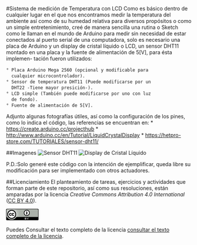 #Sistema de medición de Temperatura con LCD
Como es básico dentro de cualquier lugar en el que nos encontramos 
medir la temperatura del ambiente así como de su humedad relativa
para diversos propósitos o como un simple entretenimiento, creé de
manera sencilla una rutina o Sketch como le llaman en el mundo de 
Arduino para medir sin necesidad de estar conectados al puerto 
serial de una computadora, solo es necesario una placa de Arduino
y un display de cristal líquido o LCD, un sensor DHT11 montado en 
una placa y la fuente de alimentación de 5[V], para ésta implemen-
tación fueron utilizados:

	° Placa Arduino Mega 2560 (opcional y modificable para 
	  cualquier microcontrolador).
	° Sensor de temperatura DHT11 (Puede modificarse por un 
	  DHT22 -Tiene mayor presición-).
	° LCD simple (También puede modificarse por uno con luz
	  de fondo).
	° Fuente de alimentación de 5[V].

Adjunto algunas fotografías útiles, así como la configuración de 
los pines, como lo indica el código, las referencias se encuentran
en:
	* https://create.arduino.cc/projecthub
	* http://www.arduino.cc/en/Tutorial/LiquidCrystalDisplay
	* https://hetpro-store.com/TUTORIALES/sensor-dht11/

##Imagenes
![Sensor DHT11](/DHT11.jpg)
![Display de Cristal Líquido](/LCDwithBackgroundLight.jpg)

P.D.:Solo generé este código con la intención de ejemplificar,
queda libre su modificación para ser implementado con otros 
actuadores.

##Licenciamiento
El planteamiento de tareas, ejercicios y actividades que forman parte
de este repositorio, así como sus resoluciones, están amparadas por la
licencia _Creative Commons Attribution 4.0 International_
([CC BY 4.0](https://creativecommons.org/licenses/by/4.0/)).

![CC BY 4.0](./CCBY4.0_88x31.png "CC BY 4.0")

Puedes Consultar el texto completo de la licencia
[consultar el texto completo de la licencia](./COPYING.md).
